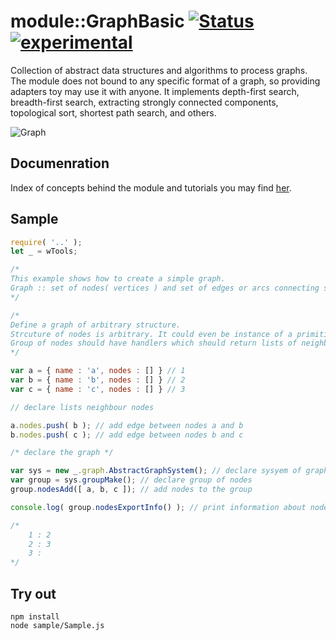 
# module::GraphBasic [![Status](https://github.com/Wandalen/wGraphBasic/workflows/Test/badge.svg)](https://github.com/Wandalen/wGraphBasic/actions?query=workflow%3ATest) [![experimental](https://img.shields.io/badge/stability-experimental-orange.svg)](https://github.com/emersion/stability-badges#experimental)

Collection of abstract data structures and algorithms to process graphs. The module does not bound to any specific format of a graph, so providing adapters toy may use it with anyone. It implements depth-first search, breadth-first search, extracting strongly connected components, topological sort, shortest path search, and others.

![Graph](doc/image/junction/WithoutLegend.png)

## Documenration

Index of concepts behind the module and tutorials you may find [her](doc/version.eng/README.md).

## Sample

``` js
require( '..' );
let _ = wTools;

/*
This example shows how to create a simple graph.
Graph :: set of nodes( vertices ) and set of edges or arcs connecting some or all nodes.
*/

/*
Define a graph of arbitrary structure.
Strcuture of nodes is arbitrary. It could even be instance of a primitive type.
Group of nodes should have handlers which should return lists of neighbour nodes.
*/

var a = { name : 'a', nodes : [] } // 1
var b = { name : 'b', nodes : [] } // 2
var c = { name : 'c', nodes : [] } // 3

// declare lists neighbour nodes

a.nodes.push( b ); // add edge between nodes a and b
b.nodes.push( c ); // add edge between nodes b and c

/* declare the graph */

var sys = new _.graph.AbstractGraphSystem(); // declare sysyem of graphs
var group = sys.groupMake(); // declare group of nodes
group.nodesAdd([ a, b, c ]); // add nodes to the group

console.log( group.nodesExportInfo() ); // print information about nodes relation

/*
    1 : 2
    2 : 3
    3 :
*/
```

## Try out
```
npm install
node sample/Sample.js
```
